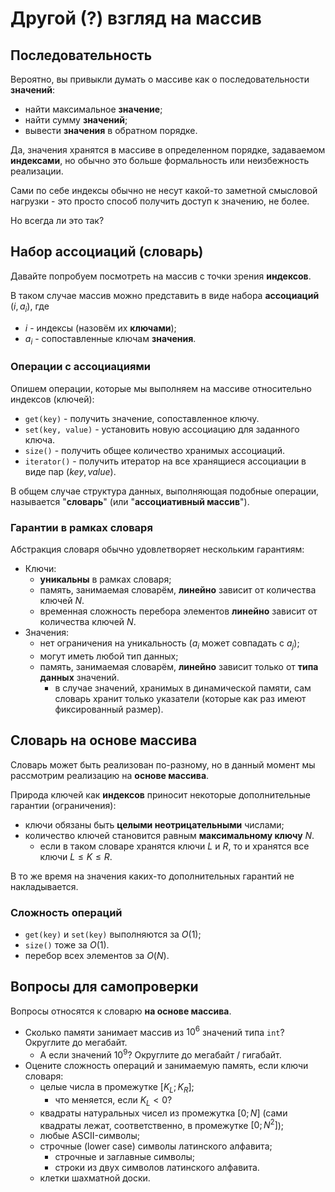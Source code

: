 # Другой (?) взгляд на массив

## Последовательность

Вероятно, вы привыкли думать о массиве как о последовательности **значений**:

- найти максимальное **значение**;
- найти сумму **значений**;
- вывести **значения** в обратном порядке.

Да, значения хранятся в массиве в определенном порядке, задаваемом **индексами**, но обычно это больше формальность или неизбежность реализации.

Сами по себе индексы обычно не несут какой-то заметной смысловой нагрузки - это просто способ получить доступ к значению, не более.

Но всегда ли это так?

## Набор ассоциаций (словарь)

Давайте попробуем посмотреть на массив с точки зрения **индексов**.

В таком случае массив можно представить в виде набора **ассоциаций** $(i, a_i)$, где

- $i$ - индексы (назовём их **ключами**);
- $a_i$ - сопоставленные ключам **значения**.

### Операции с ассоциациями

Опишем операции, которые мы выполняем на массиве относительно индексов (ключей):

- `get(key)` - получить значение, сопоставленное ключу.
- `set(key, value)` - установить новую ассоциацию для заданного ключа.
- `size()` - получить общее количество хранимых ассоциаций.
- `iterator()` - получить итератор на все хранящиеся ассоциации в виде пар $(key, value)$.

В общем случае структура данных, выполняющая подобные операции, называется "**словарь**" (или "**ассоциативный массив**").

### Гарантии в рамках словаря

Абстракция словаря обычно удовлетворяет нескольким гарантиям:

- Ключи:
  - **уникальны** в рамках словаря;
  - память, занимаемая словарём, **линейно** зависит от количества ключей $N$.
  - временная сложность перебора элементов **линейно** зависит от количества ключей $N$.
- Значения:
  - нет ограничения на уникальность ($a_i$ может совпадать с $a_j$);
  - могут иметь любой тип данных;
  - память, занимаемая словарём, **линейно** зависит только от **типа данных** значений.
    - в случае значений, хранимых в динамической памяти, сам словарь хранит только указатели (которые как раз имеют фиксированный размер).

## Словарь на основе массива

Словарь может быть реализован по-разному, но в данный момент мы рассмотрим реализацию на **основе массива**.

Природа ключей как **индексов** приносит некоторые дополнительные гарантии (ограничения):

  - ключи обязаны быть **целыми неотрицательными** числами;
  - количество ключей становится равным **максимальному ключу** $N$.
    - если в таком словаре хранятся ключи $L$ и $R$, то и хранятся все ключи $L \le K \le R$.

В то же время на значения каких-то дополнительных гарантий не накладывается.

### Сложность операций

- `get(key)` и `set(key)` выполняются за $O(1)$;
- `size()` тоже за $O(1)$.
- перебор всех элементов за $O(N)$.

## Вопросы для самопроверки

Вопросы относятся к словарю **на основе массива**.

- Сколько памяти занимает массив из $10^6$ значений типа `int`? Округлите до мегабайт.
  - А если значений $10^9$? Округлите до мегабайт / гигабайт.
- Оцените сложность операций и занимаемую память, если ключи словаря:
  - целые числа в промежутке $[K_L; K_R]$;
    - что меняется, если $K_L < 0$?
  - квадраты натуральных чисел из промежутка $[0; N]$ (сами квадраты лежат, соответственно, в промежутке $[0; N^2]$);
  - любые ASCII-символы;
  - строчные (lower case) символы латинского алфавита;
    - строчные и заглавные символы;
    - строки из двух символов латинского алфавита.
  - клетки шахматной доски.